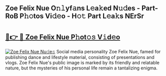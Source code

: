 ## Zoe Felix Nue O𝚗𝚕yf𝚊ns L𝚎a𝚔ed N𝚞𝚍es - Part-RoB P𝚑𝚘tos Vi𝚍𝚎o - H𝚘𝚝 Part L𝚎a𝚔s NErSr

# <h2><a href="http://kfa8d6u.oniu.top/?m=Zoe+Felix+Nue">🔗👉 🔴 Zoe Felix Nue P𝚑ot𝚘𝚜 V𝚒d𝚎o</a></h2>

[![Zoe Felix Nue Nu𝚍e𝚜](https://i.imgur.com/0qMVB7G.gif)](http://kfa8d6u.oniu.top/?m=Zoe+Felix+Nue)
Social media personality Zoe Felix Nue, famed for publishing dance and lifestyle material, consisting of presentations and vlogs. Zoe Felix Nue's public image is marked by its friendly and relatable nature, but the mysteries of his personal life remain a tantalizing enigma.  
